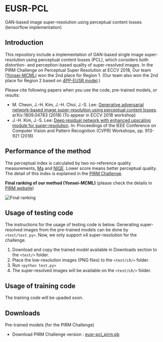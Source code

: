 # EUSR-PCL
GAN-based image super-resolution using perceptual content losses (tensorflow implementation)

## Introduction
This repository include a implementation of GAN-based single image super-resolution using perceptual content losses (PCL), which considers both distortion- and perception-based quality of super-resolved images. In the PIRM Challenge on Perceptual Super Resolution at ECCV 2018, Our team ([Yonsei-MCML](http://mcml.yonsei.ac.kr/)) won the 2nd place for Region 1. (Our team also won the 2nd place for Region 2 based on [4PP-EUSR model](https://github.com/idearibosome/tf-perceptual-eusr).)

Please cite following papers when you use the code, pre-trained models, or results:
- M. Cheon, J.-H. Kim, J.-H. Choi, J.-S. Lee: [Generative adversarial network-based image super-resolution using perceptual content losses](https://arxiv.org/abs/1809.04783). arXiv:1809.04783 (2018) (To appear in ECCV 2018 workshop)
- J.-H. Kim, J.-S. Lee: [Deep residual network with enhanced upscaling module for super-resolution](http://openaccess.thecvf.com/content_cvpr_2018_workshops/w13/html/Kim_Deep_Residual_Network_CVPR_2018_paper.html). In: Proceedings of the IEEE Conference on Computer Vision and Pattern Recognition (CVPR) Workshops, pp. 913-921 (2018) 

## Performance of the method
The perceptual index is calculated by two no-reference quality measurements, [Ma](https://arxiv.org/abs/1612.05890) and [NIQE](https://doi.org/10.1109/LSP.2012.2227726). Lower score means better perceptual quality. The detail of this index is explained in the [PIRM Challenge](https://www.pirm2018.org/PIRM-SR.html).

**Final ranking of our method (Yonsei-MCML)**
(please check the details in [PIRM website](https://www.pirm2018.org/PIRM-SR.html))

![Final ranking](https://github.com/manricheon/eusr-pcl-tf/blob/master/figures/ranking_table_pirm.PNG)


## Usage of testing code
The instructions for the usage of testing code is below. Generating super-resolved images from the pre-trained models can be done by `<test/test.py>`. Now, we only support x4 super-resolution for the challenge.

1. Download and copy the trained model available in Downloads section to the `<test/>` folder.
2. Place the low-resolution images (PNG files) to the `<test/LR/>` folder.
3. Run `<python test.py>`
4. The super-resolved images will be available on the `<test/LR/>` folder.

## Usage of training code
The training code will be upaded soon.


## Downloads
Pre-trained models (for the PIRM Challenge)
- Download PIRM Challenge version : [eusr-pcl_pirm.pb](https://drive.google.com/open?id=1TBJB7-aZEag-tAO6oVu9kpOuwdl0NTaW)
